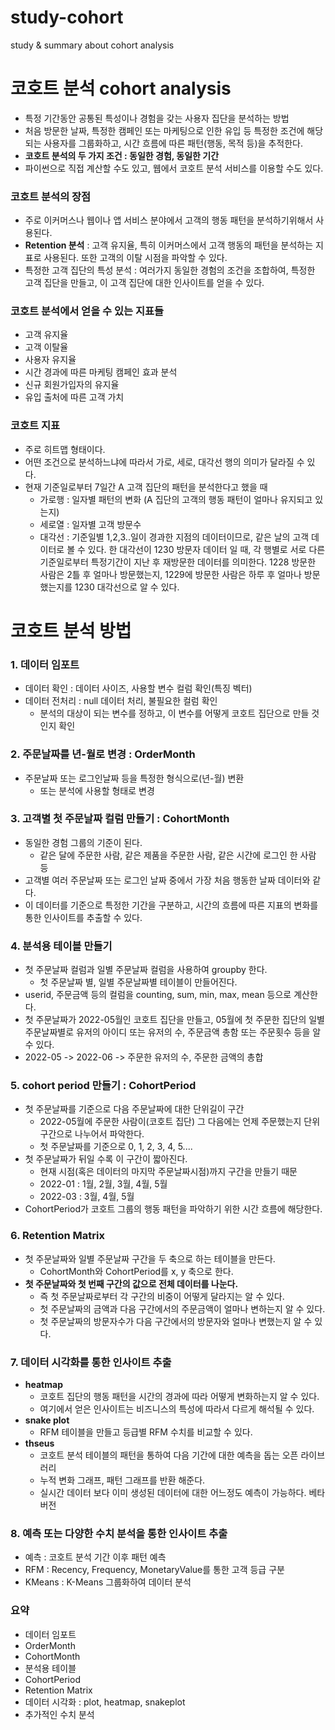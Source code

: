 # study-cohort
study &amp; summary about cohort analysis

# 코호트 분석 cohort analysis
- 특정 기간동안 공통된 특성이나 경험을 갖는 사용자 집단을 분석하는 방법
- 처음 방문한 날짜, 특정한 캠페인 또는 마케팅으로 인한 유입 등 특정한 조건에 해당되는 사용자를 그룹화하고, 시간 흐름에 따른 패턴(행동, 목적 등)을 추적한다.
- **코호트 분석의 두 가지 조건 : 동일한 경험, 동일한 기간**
- 파이썬으로 직접 계산할 수도 있고, 웹에서 코호트 분석 서비스를 이용할 수도 있다. 

### 코호트 분석의 장점
- 주로 이커머스나 웹이나 앱 서비스 분야에서 고객의 행동 패턴을 분석하기위해서 사용된다.
- **Retention 분석** : 고객 유지율, 특히 이커머스에서 고객 행동의 패턴을 분석하는 지표로 사용된다. 또한 고객의 이탈 시점을 파악할 수 있다.
- 특정한 고객 집단의 특성 분석 : 여러가지 동일한 경험의 조건을 조합하여, 특정한 고객 집단을 만들고, 이 고객 집단에 대한 인사이트를 얻을 수 있다. 

### 코호트 분석에서 얻을 수 있는 지표들
- 고객 유지율
- 고객 이탈율
- 사용자 유지율
- 시간 경과에 따른 마케팅 캠페인 효과 분석
- 신규 회원가입자의 유지율
- 유입 출처에 따른 고객 가치

### 코호트 지표
- 주로 히트맵 형태이다.
- 어떤 조건으로 분석하느냐에 따라서 가로, 세로, 대각선 행의 의미가 달라질 수 있다.
- 현재 기준일로부터 7일간 A 고객 집단의 패턴을 분석한다고 했을 때
    - 가로행 : 일자별 패턴의 변화 (A 집단의 고객의 행동 패턴이 얼마나 유지되고 있는지)
    - 세로열 : 일자별 고객 방문수
    - 대각선 : 기준일별 1,2,3..일이 경과한 지점의 데이터이므로, 같은 날의 고객 데이터로 볼 수 있다. 한 대각선이 1230 방문자 데이터 일 때, 각 행별로 서로 다른 기준일로부터 특정기간이 지난 후 재방문한 데이터를 의미한다. 1228 방문한 사람은 2틀 후 얼마나 방문했는지, 1229에 방문한 사람은 하루 후 얼마나 방문했는지를 1230 대각선으로 알 수 있다.

# 코호트 분석 방법

### 1. 데이터 임포트
- 데이터 확인 : 데이터 사이즈, 사용할 변수 컬럼 확인(특징 벡터)
- 데이터 전처리 : null 데이터 처리, 불필요한 컬럼 확인
    - 분석의 대상이 되는 변수를 정하고, 이 변수를 어떻게 코호트 집단으로 만들 것인지 확인

### 2. 주문날짜를 년-월로 변경 : OrderMonth
- 주문날짜 또는 로그인날짜 등을 특정한 형식으로(년-월) 변환
    - 또는 분석에 사용할 형태로 변경

### 3. 고객별 첫 주문날짜 컬럼 만들기 : CohortMonth
- 동일한 경험 그룹의 기준이 된다. 
    - 같은 달에 주문한 사람, 같은 제품을 주문한 사람, 같은 시간에 로그인 한 사람 등
- 고객별 여러 주문날짜 또는 로그인 날짜 중에서 가장 처음 행동한 날짜 데이터와 같다.
- 이 데이터를 기준으로 특정한 기간을 구분하고, 시간의 흐름에 따른 지표의 변화를 통한 인사이트를 추출할 수 있다.

### 4.  분석용 테이블 만들기
- 첫 주문날짜 컬럼과 일별 주문날짜 컬럼을 사용하여 groupby 한다.
    - 첫 주문날짜 별, 일별 주문날짜별 테이블이 만들어진다.
- userid, 주문금액 등의 컬럼을 counting, sum, min, max, mean 등으로 계산한다.
- 첫 주문날짜가 2022-05월인 코호트 집단을 만들고, 05월에 첫 주문한 집단의 일별 주문날짜별로 유저의 아이디 또는 유저의 수, 주문금액 총함 또는 주문횟수 등을 알 수 있다.
- 2022-05 -> 2022-06 -> 주문한 유저의 수, 주문한 금액의 총합

### 5. cohort period 만들기 : CohortPeriod
- 첫 주문날짜를 기준으로 다음 주문날짜에 대한 단위길이 구간
    - 2022-05월에 주문한 사람이(코호트 집단) 그 다음에는 언제 주문했는지 단위구간으로 나누어서 파악한다.
    - 첫 주문날짜를 기준으로 0, 1, 2, 3, 4, 5....
- 첫 주문날짜가 뒤일 수록 이 구간이 짧아진다.
    - 현재 시점(혹은 데이터의 마지막 주문날짜시점)까지 구간을 만들기 때문
    - 2022-01 : 1월, 2월, 3월, 4월, 5월
    - 2022-03 : 3월, 4월, 5월
- CohortPeriod가 코호트 그룹의 행동 패턴을 파악하기 위한 시간 흐름에 해당한다.    

### 6.  Retention Matrix
- 첫 주문날짜와 일별 주문날짜 구간을 두 축으로 하는 테이블을 만든다.
    - CohortMonth와 CohortPeriod를 x, y 축으로 한다.
- **첫 주문날짜와 첫 번째 구간의 값으로 전체 데이터를 나눈다.**
    - 즉 첫 주문날짜로부터 각 구간의 비중이 어떻게 달라지는 알 수 있다.
    - 첫 주문날짜의 금액과 다음 구간에서의 주문금액이 얼마나 변하는지 알 수 있다.
    - 첫 주문날짜의 방문자수가 다음 구간에서의 방문자와 얼마나 변했는지 알 수 있다.

### 7. 데이터 시각화를 통한 인사이트 추출
- **heatmap**
    - 코호트 집단의 행동 패턴을 시간의 경과에 따라 어떻게 변화하는지 알 수 있다.
    - 여기에서 얻은 인사이트는 비즈니스의 특성에 따라서 다르게 해석될 수 있다.
- **snake plot**
    - RFM 테이블을 만들고 등급별 RFM 수치를 비교할 수 있다.
- **thseus**    
    - 코호트 분석 테이블의 패턴을 통하여 다음 기간에 대한 예측을 돕는 오픈 라이브러리
    - 누적 변화 그래프, 패턴 그래프를 반환 해준다.
    - 실시간 데이터 보다 이미 생성된 데이터에 대한 어느정도 예측이 가능하다. 베타버전

### 8. 예측 또는 다양한 수치 분석을 통한 인사이트 추출
- 예측 : 코호트 분석 기간 이후 패턴 예측
- RFM : Recency, Frequency, MonetaryValue를 통한 고객 등급 구분 
- KMeans : K-Means 그룹화하여 데이터 분석

### 요약
- 데이터 임포트
- OrderMonth
- CohortMonth
- 분석용 테이블 
- CohortPeriod
- Retention Matrix
- 데이터 시각화 : plot, heatmap, snakeplot
- 추가적인 수치 분석

